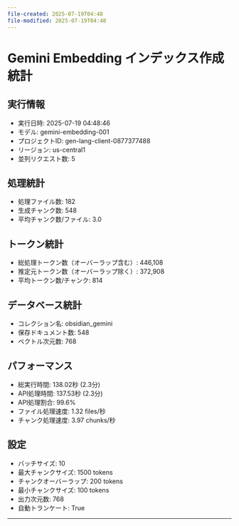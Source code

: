 ```yaml
---
file-created: 2025-07-19T04:48
file-modified: 2025-07-19T04:48
---
```

# Gemini Embedding インデックス作成統計

## 実行情報
- 実行日時: 2025-07-19 04:48:46
- モデル: gemini-embedding-001
- プロジェクトID: gen-lang-client-0877377488
- リージョン: us-central1
- 並列リクエスト数: 5

## 処理統計
- 処理ファイル数: 182
- 生成チャンク数: 548
- 平均チャンク数/ファイル: 3.0

## トークン統計
- 総処理トークン数（オーバーラップ含む）: 446,108
- 推定元トークン数（オーバーラップ除く）: 372,908
- 平均トークン数/チャンク: 814

## データベース統計
- コレクション名: obsidian_gemini
- 保存ドキュメント数: 548
- ベクトル次元数: 768

## パフォーマンス
- 総実行時間: 138.02秒 (2.3分)
- API処理時間: 137.53秒 (2.3分)
- API処理割合: 99.6%
- ファイル処理速度: 1.32 files/秒
- チャンク処理速度: 3.97 chunks/秒

## 設定
- バッチサイズ: 10
- 最大チャンクサイズ: 1500 tokens
- チャンクオーバーラップ: 200 tokens
- 最小チャンクサイズ: 100 tokens
- 出力次元数: 768
- 自動トランケート: True

---
